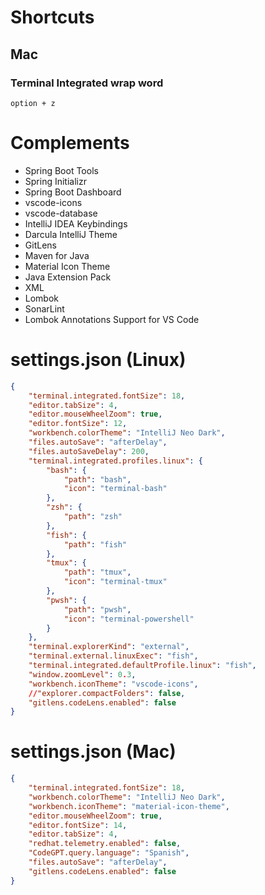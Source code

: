 # Shortcuts
## Mac
### Terminal Integrated wrap word
```
option + z
```

# Complements
- Spring Boot Tools
- Spring Initializr
- Spring Boot Dashboard
- vscode-icons
- vscode-database
- IntelliJ IDEA Keybindings
- Darcula IntelliJ Theme
- GitLens
- Maven for Java
- Material Icon Theme
- Java Extension Pack
- XML
- Lombok
- SonarLint
- Lombok Annotations Support for VS Code

# settings.json (Linux)
```json
{
    "terminal.integrated.fontSize": 18,
    "editor.tabSize": 4,
    "editor.mouseWheelZoom": true,
    "editor.fontSize": 12,
    "workbench.colorTheme": "IntelliJ Neo Dark",
    "files.autoSave": "afterDelay",
    "files.autoSaveDelay": 200,
    "terminal.integrated.profiles.linux": {
        "bash": {
            "path": "bash",
            "icon": "terminal-bash"
        },
        "zsh": {
            "path": "zsh"
        },
        "fish": {
            "path": "fish"
        },
        "tmux": {
            "path": "tmux",
            "icon": "terminal-tmux"
        },
        "pwsh": {
            "path": "pwsh",
            "icon": "terminal-powershell"
        }
    },
    "terminal.explorerKind": "external",
    "terminal.external.linuxExec": "fish",
    "terminal.integrated.defaultProfile.linux": "fish",
    "window.zoomLevel": 0.3,
    "workbench.iconTheme": "vscode-icons",
    //"explorer.compactFolders": false,
    "gitlens.codeLens.enabled": false
}
```

# settings.json (Mac)
```json
{
    "terminal.integrated.fontSize": 18,
    "workbench.colorTheme": "IntelliJ Neo Dark",
    "workbench.iconTheme": "material-icon-theme",
    "editor.mouseWheelZoom": true,
    "editor.fontSize": 14,
    "editor.tabSize": 4,
    "redhat.telemetry.enabled": false,
    "CodeGPT.query.language": "Spanish",
    "files.autoSave": "afterDelay",
    "gitlens.codeLens.enabled": false
}
```